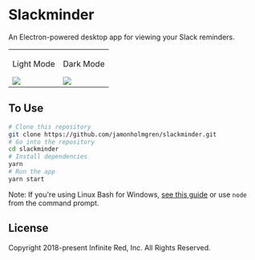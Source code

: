 # Slackminder

An Electron-powered desktop app for viewing your Slack reminders.

<table><tr>
<td>
<p>Light Mode</p>
<img src="https://user-images.githubusercontent.com/1479215/72651842-97bebb80-3939-11ea-9612-d619ddba3ffa.png" />
</td>
<td>
<p>Dark Mode</p>
<img src="https://user-images.githubusercontent.com/1479215/72651835-93929e00-3939-11ea-8ad2-bab760a3b10f.png" />
</td>
</tr></table>

## To Use

```bash
# Clone this repository
git clone https://github.com/jamonholmgren/slackminder.git
# Go into the repository
cd slackminder
# Install dependencies
yarn
# Run the app
yarn start
```

Note: If you're using Linux Bash for Windows, [see this guide](https://www.howtogeek.com/261575/how-to-run-graphical-linux-desktop-applications-from-windows-10s-bash-shell/) or use `node` from the command prompt.

## License

Copyright 2018-present Infinite Red, Inc. All Rights Reserved.
